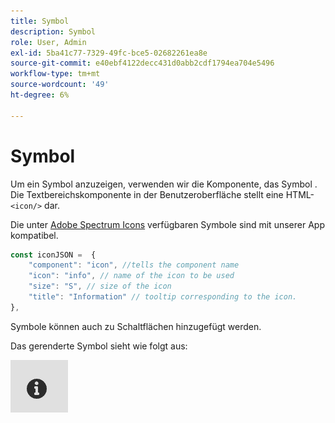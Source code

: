 ```yaml
---
title: Symbol
description: Symbol
role: User, Admin
exl-id: 5ba41c77-7329-49fc-bce5-02682261ea8e
source-git-commit: e40ebf4122decc431d0abb2cdf1794ea704e5496
workflow-type: tm+mt
source-wordcount: '49'
ht-degree: 6%

---
```


# Symbol

Um ein Symbol anzuzeigen, verwenden wir die Komponente, das Symbol .
Die Textbereichskomponente in der Benutzeroberfläche stellt eine HTML-`<icon/>` dar.

Die unter [Adobe Spectrum Icons](https://spectrum.adobe.com/page/icons/) verfügbaren Symbole sind mit unserer App kompatibel.

```js title="icon.js"
const iconJSON =  {
    "component": "icon", //tells the component name
    "icon": "info", // name of the icon to be used
    "size": "S", // size of the icon
    "title": "Information" // tooltip corresponding to the icon.
},
```

Symbole können auch zu Schaltflächen hinzugefügt werden.

Das gerenderte Symbol sieht wie folgt aus:

![icon](./imgs/info_icon.png "icon")
